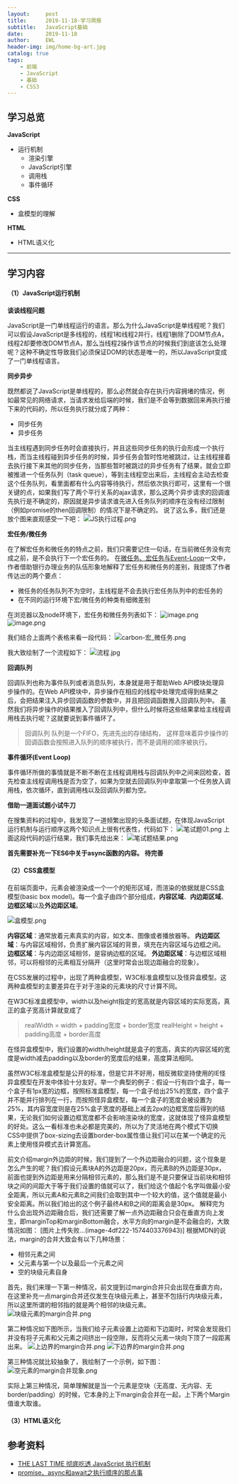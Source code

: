 ```yaml
---
layout:     post
title:      2019-11-18-学习周报
subtitle:   JavaScript基础
date:       2019-11-18
author:     EWL
header-img: img/home-bg-art.jpg
catalog: true
tags:
    - 前端
    - JavaScript
    - 基础
    - CSS3
---
```


## 学习总览
**JavaScript**
- 运行机制
  - 渲染引擎
  - JavaScript引擎
  - 调用栈
  - 事件循环

**CSS**
- 盒模型的理解

**HTML**
- HTML语义化
----

## 学习内容
#### （1）JavaScript运行机制
**谈谈线程问题**

JavaScript是一门单线程运行的语言。那么为什么JavaScript是单线程呢？我们可以假设JavaScript是多线程的，线程1和线程2并行，线程1删除了DOM节点A，线程2却要修改DOM节点A，那么当线程2操作该节点的时候我们到底该怎么处理呢？这种不确定性导致我们必须保证DOM的状态是唯一的，所以JavaScript变成了一门单线程语言。

**同步异步**

既然都说了JavaScript是单线程的，那么必然就会存在执行内容拥堵的情况，例如最常见的网络请求，当请求发给后端的时候，我们是不会等到数据回来再执行接下来的代码的，所以任务执行就分成了两种：
- 同步任务 
- 异步任务

当主线程遇到同步任务时会直接执行，并且这些同步任务的执行会形成一个执行栈，而当主线程碰到异步任务的时候，异步任务会暂时性地被跳过，让主线程接着去执行接下来其他的同步任务，当那些暂时被跳过的异步任务有了结果，就会立即被推进一个任务队列（task queue），等到主线程空出来后，主线程会主动去检查这个任务队列，看里面都有什么内容等待执行，然后依次执行即可，这里有一个很关键的点，如果我们写了两个平行关系的ajax请求，那么这两个异步请求的回调谁先执行是不确定的，原因就是异步请求谁先进入任务队列的顺序在没有经过限制（例如promise的then回调限制）的情况下是不确定的。
说了这么多，我们还是放个图来直观感受一下吧：
![JS执行过程.png](https://i.loli.net/2019/11/22/IKUrYcoVlf4JqTm.png)

**宏任务/微任务**

在了解宏任务和微任务的特点之前，我们只需要记住一句话，在当前微任务没有完成之前，是不会执行下一个宏任务的。
在[微任务、宏任务与Event-Loop](https://juejin.im/post/5b73d7a6518825610072b42b)一文中，作者借助银行办理业务的队伍形象地解释了宏任务和微任务的差别，我提炼了作者传达出的两个要点：
- 微任务的任务队列不为空时，主线程是不会去执行宏任务队列中的宏任务的
- 在不同的运行环境下宏/微任务的种类有细微差别

在浏览器以及node环境下，宏任务和微任务列表如下：
![image.png](https://upload-images.jianshu.io/upload_images/7930564-d0357c86505b3392.png?imageMogr2/auto-orient/strip%7CimageView2/2/w/1240)
![image.png](https://upload-images.jianshu.io/upload_images/7930564-556f38284ec86d9e.png?imageMogr2/auto-orient/strip%7CimageView2/2/w/1240)

我们结合上面两个表格来看一段代码：
![carbon-宏_微任务.png](https://i.loli.net/2019/11/22/PW6e8gTShCtZOvd.png)

我大致绘制了一个流程如下：
![流程.jpg](https://i.loli.net/2019/11/22/gQUx3jDFfi4vcwy.png)

**回调队列**

回调队列也称为事件队列或者消息队列，本身就是用于帮助Web API模块处理异步操作的。在Web API模块中，异步操作在相应的线程中处理完成得到结果之后，会把结果注入异步回调函数的参数中，并且把回调函数推入回调队列中。
虽然我们将异步操作的结果推入了回调队列中，但什么时候将这些结果拿给主线程调用栈去执行呢？这就要说到事件循环了。

>回调队列
队列是一个FIFO，先进先出的存储结构，
这样意味着异步操作的回调函数会按照进入队列的顺序被执行，而不是调用的顺序被执行。

**事件循环(Event Loop)**

事件循环所做的事情就是不断不断在主线程调用栈与回调队列中之间来回检查，首先检查主线程调用栈是否为空了，如果为空就去回调队列中拿取第一个任务放入调用栈，依次循环，直到调用栈以及回调队列都为空。

**借助一道面试题小试牛刀**

在搜集资料的过程中，我发现了一道频繁出现的头条面试题，在体现JavaScript运行机制与运行顺序这两个知识点上很有代表性，代码如下：
![笔试题01.png](https://i.loli.net/2019/11/22/fCUvQGrp6VED2Sa.png)
上面这段代码的运行结果，我们事先给出来：
![笔试题结果.png](https://i.loli.net/2019/11/22/9UumeAYHI1B53cS.png)

**首先需要补充一下ES6中关于async函数的内容。**
**待完善**

#### （2）CSS盒模型
在前端页面中，元素会被渲染成一个一个的矩形区域，而渲染的依据就是CSS盒模型(basic box model)。每一个盒子由四个部分组成，**内容区域**、**内边距区域**、**边框区域**以及**外边距区域**。

![盒模型.png](https://i.loli.net/2019/11/22/cKr5RMaoJOv7mb9.png)

**内容区域**：通常放着元素真实的内容，如文本、图像或者播放器等。
**内边距区域**：与内容区域相邻，负责扩展内容区域的背景，填充在内容区域与边框之间。
**边框区域**：与内边距区域相邻，是容纳边框的区域。
**外边距区域**：与边框区域相邻，可以将相邻的元素相互分隔开（这里时常会出现边距融合的现象）。

在CSS发展的过程中，出现了两种盒模型，W3C标准盒模型以及怪异盒模型。这两种盒模型的主要差异在于对于渲染的元素块的尺寸计算不同。

在W3C标准盒模型中，width以及height指定的宽高就是内容区域的实际宽高，真正的盒子宽高计算就变成了
>realWidth = width + padding宽度 + border宽度
realHeight = height + padding高度 + border高度

在怪异盒模型中，我们设置的width/height就是盒子的宽高，真实的内容区域的宽度是width减去padding以及border的宽度后的结果，高度算法相同。

虽然W3C标准盒模型是公开的标准，但是它并不好用，相反微软坚持使用的IE怪异盒模型在开发中体验十分友好。举一个典型的例子：假设一行有四个盒子，每一个盒子有1px宽的边框，按照标准盒模型，每一个盒子给出25%的宽度，四个盒子并不能并行排列在一行，而按照怪异盒模型，每一个盒子的宽度会被设置为25%，其内容宽度则是在25%盒子宽度的基础上减去2px的边框宽度后得到的结果，无论我们如何设置边框宽度都不会影响渲染块的宽度，这就体现了怪异盒模型的好处。这么一看标准也未必都是完美的，所以为了灵活地在两个模式下切换CSS中提供了box-sizing去设置border-box属性值让我们可以在某一个确定的元素上使用怪异模式去计算宽高。

前文介绍margin外边距的时候，我们提到了一个外边距融合的问题，这个现象是怎么产生的呢？我们假设元素块A的外边距是20px，而元素B的外边距是30px，前面也提到外边距是用来分隔相邻元素的，那么我们是不是只要保证当前块和相邻块之间的间距大于等于我们设置的值就可以了，我们给这个值起个名字叫做最小安全距离，所以元素A和元素B之间我们会取到其中一个较大的值，这个值就是最小安全距离。所以我们给出的这个例子最终A和B之间的距离会是30px。
解释完为什么会出现外边距融合后，我们还需要了解一点外边距融合只会在垂直方向上发生，即marginTop和marginBottom融合，水平方向的margin是不会融合的，大致情况如图：
[图片上传失败...(image-4df222-1574403376943)]
根据MDN的说法，margin的合并大致会有以下几种场景：
- 相邻元素之间
- 父元素与第一个以及最后一个元素之间
- 空的块级元素自身

首先，我们来理一下第一种情况，前文提到过margin合并只会出现在垂直方向，在这里补充一点margin合并还仅发生在块级元素上，甚至不包括行内块级元素，所以这里所谓的相邻指的就是两个相邻的块级元素。
![块级元素的margin合并.png](https://i.loli.net/2019/11/22/v9qsyBdzxeTGaHX.png)

第二种情况如下图所示，当我们给子元素设置上边距和下边距时，时常会发现我们并没有将子元素和父元素之间挤出一段空隙，反而将父元素一块向下顶了一段距离出来。
![上边界的margin合并.png](https://i.loli.net/2019/11/22/uEvOLq9i23m4chY.png)
![下边界的margin合并.png](https://i.loli.net/2019/11/22/IXHFoREeTYzhDqA.png)

第三种情况就比较抽象了，我绘制了一个示例，如下图：
![空元素的margin合并现象.png](https://i.loli.net/2019/11/22/MusdBY8Wohj4bG5.png)

实际上第三种情况，简单理解就是当一个元素是空块（无高度、无内容、无border/padding）的时候，它本身的上下margin会合并在一起，上下两个Margin值谁大取谁。
#### （3）HTML语义化


## 参考资料
- [THE LAST TIME 彻底吃透 JavaScript 执行机制](https://juejin.im/post/5d901418518825539312f587)
- [promise、async和await之执行顺序的那点事](https://segmentfault.com/a/1190000015057278)
